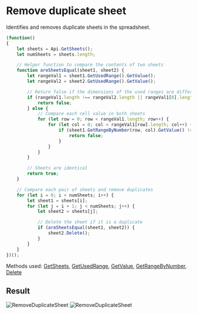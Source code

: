 # Remove duplicate sheet

Identifies and removes duplicate sheets in the spreadsheet.

```ts
(function()
{
    let sheets = Api.GetSheets();
    let numSheets = sheets.length;

    // Helper function to compare the contents of two sheets
    function areSheetsEqual(sheet1, sheet2) {
        let rangeVal1 = sheet1.GetUsedRange().GetValue();
        let rangeVal2 = sheet2.GetUsedRange().GetValue();

        // Return false if the dimensions of the used ranges are different
        if (rangeVal1.length !== rangeVal2.length || rangeVal1[0].length !== rangeVal2[0].length) {
            return false;
        } else {
            // Compare each cell value in both sheets
            for (let row = 0; row < rangeVal1.length; row++) {
                for (let col = 0; col < rangeVal1[row].length; col++) {
                    if (sheet1.GetRangeByNumber(row, col).GetValue() !== sheet2.GetRangeByNumber(row, col).GetValue()) {
                        return false;
                    }
                }
            }
        }

        // Sheets are identical
        return true; 
    }

    // Compare each pair of sheets and remove duplicates
    for (let i = 0; i < numSheets; i++) {
        let sheet1 = sheets[i];
        for (let j = i + 1; j < numSheets; j++) {
            let sheet2 = sheets[j];

            // Delete the sheet if it is a duplicate
            if (areSheetsEqual(sheet1, sheet2)) {
                sheet2.Delete();
            }
        }
    }
})();
```

Methods used: [GetSheets](/site/docs/office-api/usage-api/spreadsheet-api/Api/Methods/GetSheets.md), [GetUsedRange](/site/docs/office-api/usage-api/spreadsheet-api/ApiWorksheet/Methods/GetUsedRange.md), [GetValue](/site/docs/office-api/usage-api/spreadsheet-api/ApiRange/Methods/GetValue.md), [GetRangeByNumber](/site/docs/office-api/usage-api/spreadsheet-api/ApiWorksheet/Methods/GetRangeByNumber.md), [Delete](/site/docs/office-api/usage-api/spreadsheet-api/ApiRange/Methods/Delete.md)

## Result

![RemoveDuplicateSheet](/assets/images/plugins/remove-duplicate-sheet.png#gh-light-mode-only)
![RemoveDuplicateSheet](/assets/images/plugins/remove-duplicate-sheet.dark.png#gh-dark-mode-only)
